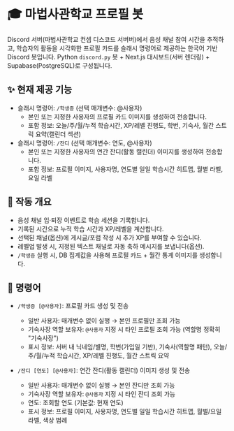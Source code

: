 # 🎓 마법사관학교 프로필 봇

Discord 서버(마법사관학교 컨셉 디스코드 서버버)에서 음성 채널 참여 시간을 추적하고, 학습자의 활동을 시각화한 프로필 카드를 슬래시 명령어로 제공하는 한국어 기반 Discord 봇입니다. Python `discord.py` 봇 + Next.js 대시보드(서버 렌더링) + Supabase(PostgreSQL)로 구성됩니다.
  
## ✨ 현재 제공 기능
- 슬래시 명령어: `/학생증` (선택 매개변수: @사용자)
  - 본인 또는 지정한 사용자의 프로필 카드 이미지를 생성하여 전송합니다.
  - 포함 정보: 오늘/주/월/누적 학습시간, XP/레벨 진행도, 학번, 기숙사, 월간 스트릭 요약(캘린더 섹션)
- 슬래시 명령어: `/잔디` (선택 매개변수: 연도, @사용자)
  - 본인 또는 지정한 사용자의 연간 잔디(활동 캘린더) 이미지를 생성하여 전송합니다.
  - 포함 정보: 프로필 이미지, 사용자명, 연도별 일일 학습시간 히트맵, 월별 라벨, 요일 라벨

## 🧩 작동 개요
- 음성 채널 입·퇴장 이벤트로 학습 세션을 기록합니다.
- 기록된 시간으로 누적 학습 시간과 XP/레벨을 계산합니다.
- 선택된 채널(옵션)에 게시글/포럼 작성 시 추가 XP를 부여할 수 있습니다.
- 레벨업 발생 시, 지정된 텍스트 채널로 자동 축하 메시지를 보냅니다(옵션).
- `/학생증` 실행 시, DB 집계값을 사용해 프로필 카드 + 월간 통계 이미지를 생성합니다.

## 🧭 명령어
- `/학생증 [@사용자]`: 프로필 카드 생성 및 전송
  - 일반 사용자: 매개변수 없이 실행 → 본인 프로필만 조회 가능
  - 기숙사장 역할 보유자: `@사용자` 지정 시 타인 프로필 조회 가능 (역할명 정확히 "기숙사장")
  - 표시 정보: 서버 내 닉네임/별명, 학번(가입일 기반), 기숙사(역할명 패턴), 오늘/주/월/누적 학습시간, XP/레벨 진행도, 월간 스트릭 요약

- `/잔디 [연도] [@사용자]`: 연간 잔디(활동 캘린더) 이미지 생성 및 전송
  - 일반 사용자: 매개변수 없이 실행 → 본인 잔디만 조회 가능
  - 기숙사장 역할 보유자: `@사용자` 지정 시 타인 잔디 조회 가능
  - 연도: 조회할 연도 (기본값: 현재 연도)
  - 표시 정보: 프로필 이미지, 사용자명, 연도별 일일 학습시간 히트맵, 월별/요일 라벨, 색상 범례